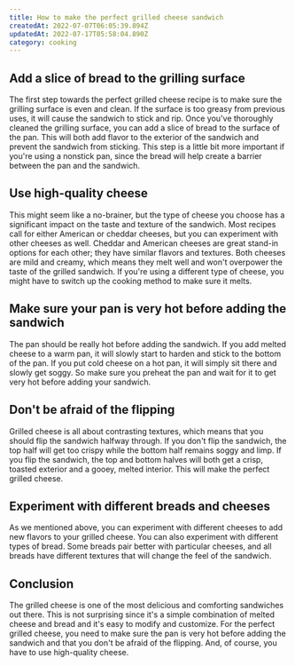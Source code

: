 ```yaml
---
title: How to make the perfect grilled cheese sandwich
createdAt: 2022-07-07T06:05:39.894Z
updatedAt: 2022-07-17T05:58:04.890Z
category: cooking
---
```


## Add a slice of bread to the grilling surface

The first step towards the perfect grilled cheese recipe is to make sure the grilling surface is even and clean. If the surface is too greasy from previous uses, it will cause the sandwich to stick and rip.
Once you've thoroughly cleaned the grilling surface, you can add a slice of bread to the surface of the pan. This will both add flavor to the exterior of the sandwich and prevent the sandwich from sticking.
This step is a little bit more important if you're using a nonstick pan, since the bread will help create a barrier between the pan and the sandwich.

## Use high-quality cheese

This might seem like a no-brainer, but the type of cheese you choose has a significant impact on the taste and texture of the sandwich.
Most recipes call for either American or cheddar cheeses, but you can experiment with other cheeses as well.
Cheddar and American cheeses are great stand-in options for each other; they have similar flavors and textures.
Both cheeses are mild and creamy, which means they melt well and won't overpower the taste of the grilled sandwich.
If you're using a different type of cheese, you might have to switch up the cooking method to make sure it melts.

## Make sure your pan is very hot before adding the sandwich

The pan should be really hot before adding the sandwich. If you add melted cheese to a warm pan, it will slowly start to harden and stick to the bottom of the pan.
If you put cold cheese on a hot pan, it will simply sit there and slowly get soggy. So make sure you preheat the pan and wait for it to get very hot before adding your sandwich.

## Don't be afraid of the flipping

Grilled cheese is all about contrasting textures, which means that you should flip the sandwich halfway through.
If you don't flip the sandwich, the top half will get too crispy while the bottom half remains soggy and limp.
If you flip the sandwich, the top and bottom halves will both get a crisp, toasted exterior and a gooey, melted interior. This will make the perfect grilled cheese.

## Experiment with different breads and cheeses

As we mentioned above, you can experiment with different cheeses to add new flavors to your grilled cheese.
You can also experiment with different types of bread.
Some breads pair better with particular cheeses, and all breads have different textures that will change the feel of the sandwich.

## Conclusion

The grilled cheese is one of the most delicious and comforting sandwiches out there. This is not surprising since it's a simple combination of melted cheese and bread and it's easy to modify and customize.
For the perfect grilled cheese, you need to make sure the pan is very hot before adding the sandwich and that you don't be afraid of the flipping. And, of course, you have to use high-quality cheese.
